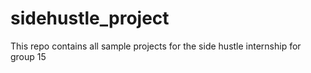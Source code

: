 # sidehustle_project
This repo contains all sample projects for the side hustle internship for group 15
